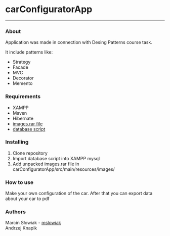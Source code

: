 # carConfiguratorApp

______________________________________

### About
Application was made in connection with Desing Patterns course task.

It include patterns like:
- Strategy
- Facade
- MVC
- Decorator
- Memento

### Requirements

- XAMPP
- Maven
- Hibernate
- [images.rar file](https://drive.google.com/open?id=1M6CFjtfakETLoekndAObVZQMgNbvEjoN) 
- [database script](https://drive.google.com/open?id=1qHCrC4fvILWPAPgKpPE9Vrb5wiHtLeD9)

### Installing
1. Clone repository 
2. Import database script into XAMPP mysql
2. Add unpacked images.rar file in carConfiguratorApp/src/main/resources/images/

### How to use
Make your own configuration of the car. After that you can export data about your car to pdf

### Authors
Marcin Słowiak - [mslowiak](https://github.com/mslowiak) </br>
Andrzej Knapik
